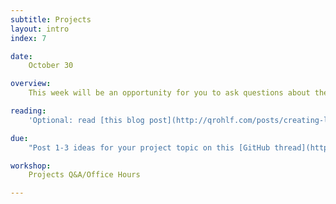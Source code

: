```yaml
---
subtitle: Projects
layout: intro
index: 7

date:
    October 30

overview:
    This week will be an opportunity for you to ask questions about the final project, followed by a work session where you can get help with your project from me and your classmates.

reading:
    'Optional: read [this blog post](http://qrohlf.com/posts/creating-lisst/) about what I think makes for a successful project.'

due:
    "Post 1-3 ideas for your project topic on this [GitHub thread](https://github.com/qrohlf/sensible-web-development/issues/3) by TUESDAY.  I will follow up with you to make sure that you've got a feasible project topic chosen by THURSDAY. See the next page for some guidelines for the project."

workshop:
    Projects Q&A/Office Hours

---
```

